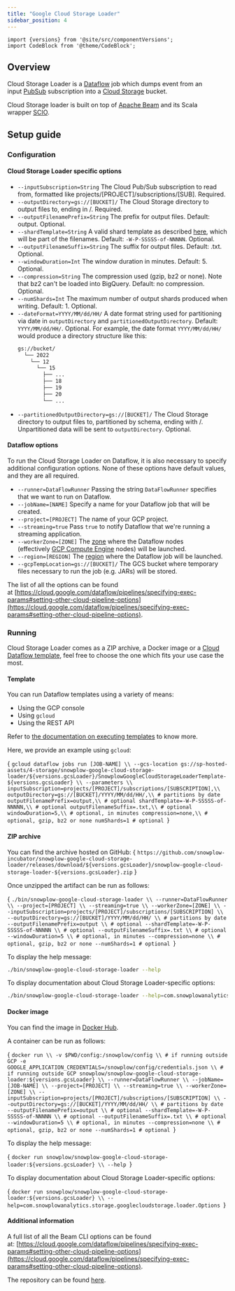 ```yaml
---
title: "Google Cloud Storage Loader"
sidebar_position: 4
---
```



```mdx-code-block
import {versions} from '@site/src/componentVersions';
import CodeBlock from '@theme/CodeBlock';
```

## Overview

Cloud Storage Loader is a [Dataflow](https://cloud.google.com/dataflow/) job which dumps event from an input [PubSub](https://cloud.google.com/pubsub/) subscription into a [Cloud Storage](https://cloud.google.com/storage/) bucket.

Cloud Storage loader is built on top of [Apache Beam](https://beam.apache.org/) and its Scala wrapper [SCIO](https://github.com/spotify/scio).

## Setup guide

### Configuration

#### Cloud Storage Loader specific options

- `--inputSubscription=String` The Cloud Pub/Sub subscription to read from, formatted like projects/[PROJECT]/subscriptions/[SUB]. Required. 
- `--outputDirectory=gs://[BUCKET]/` The Cloud Storage directory to output files to, ending in /. Required.  
- `--outputFilenamePrefix=String` The prefix for output files. Default: output. Optional.
- `--shardTemplate=String` A valid shard template as described [here](https://javadoc.io/static/com.google.cloud.dataflow/google-cloud-dataflow-java-sdk-all/1.7.0/com/google/cloud/dataflow/sdk/io/ShardNameTemplate.html), which will be part of the filenames. Default: `-W-P-SSSSS-of-NNNNN`. Optional.
- `--outputFilenameSuffix=String` The suffix for output files. Default: .txt. Optional.
- `--windowDuration=Int` The window duration in minutes. Default: 5. Optional.
- `--compression=String` The compression used (gzip, bz2 or none). Note that bz2 can't be loaded into BigQuery. Default: no compression. Optional.        
- `--numShards=Int` The maximum number of output shards produced when writing. Default: 1. Optional.
- `--dateFormat=YYYY/MM/dd/HH/`  A date format string used for partitioning via date in `outputDirectory` and `partitionedOutputDirectory`. Default: `YYYY/MM/dd/HH/`. Optional. 
For example, the date format `YYYY/MM/dd/HH/` would produce a directory structure like this:
  ```bash
  gs://bucket/ 
    └── 2022 
      └── 12 
        └── 15 
          ├── ... 
          ├── 18 
          ├── 19 
          ├── 20 
          └── ...
  ```
- `--partitionedOutputDirectory=gs://[BUCKET]/` The Cloud Storage directory to output files to, partitioned by schema, ending with /. Unpartitioned data will be sent to `outputDirectory`. Optional.



#### Dataflow options

To run the Cloud Storage Loader on Dataflow, it is also necessary to specify additional configuration options. None of these options have default values, and they are all required.

- `--runner=DataFlowRunner` Passing the string `DataFlowRunner` specifies that we want to run on Dataflow.
- `--jobName=[NAME]` Specify a name for your Dataflow job that will be created.
- `--project=[PROJECT]` The name of your GCP project.
- `--streaming=true` Pass `true` to notify Dataflow that we're running a streaming application.
- `--workerZone=[ZONE]` The [zone](https://cloud.google.com/compute/docs/regions-zones) where the Dataflow nodes (effectively [GCP Compute Engine](https://cloud.google.com/compute/) nodes) will be launched.
- `--region=[REGION]` The [region](https://cloud.google.com/compute/docs/regions-zones) where the Dataflow job will be launched.
- `--gcpTempLocation=gs://[BUCKET]/` The GCS bucket where temporary files necessary to run the job (e.g. JARs) will be stored.

The list of all the options can be found at [https://cloud.google.com/dataflow/pipelines/specifying-exec-params#setting-other-cloud-pipeline-options](https://cloud.google.com/dataflow/pipelines/specifying-exec-params#setting-other-cloud-pipeline-options).

### Running

Cloud Storage Loader comes as a ZIP archive, a Docker image or a [Cloud Dataflow template](https://cloud.google.com/dataflow/docs/templates/overview), feel free to choose the one which fits your use case the most.

#### Template

You can run Dataflow templates using a variety of means:

- Using the GCP console
- Using `gcloud`
- Using the REST API

Refer to [the documentation on executing templates](https://cloud.google.com/dataflow/docs/templates/executing-templates) to know more.

Here, we provide an example using `gcloud`:

<CodeBlock language="bash">{
`gcloud dataflow jobs run [JOB-NAME] \\
  --gcs-location gs://sp-hosted-assets/4-storage/snowplow-google-cloud-storage-loader/${versions.gcsLoader}/SnowplowGoogleCloudStorageLoaderTemplate-${versions.gcsLoader} \\
  --parameters \\
    inputSubscription=projects/[PROJECT]/subscriptions/[SUBSCRIPTION],\\
    outputDirectory=gs://[BUCKET]/YYYY/MM/dd/HH/,\\ # partitions by date
    outputFilenamePrefix=output,\\ # optional
    shardTemplate=-W-P-SSSSS-of-NNNNN,\\ # optional
    outputFilenameSuffix=.txt,\\ # optional
    windowDuration=5,\\ # optional, in minutes
    compression=none,\\ # optional, gzip, bz2 or none
    numShards=1 # optional
`}</CodeBlock>

#### ZIP archive

You can find the archive hosted on GitHub:
<CodeBlock language="bash">{
`https://github.com/snowplow-incubator/snowplow-google-cloud-storage-loader/releases/download/${versions.gcsLoader}/snowplow-google-cloud-storage-loader-${versions.gcsLoader}.zip`
}</CodeBlock>

Once unzipped the artifact can be run as follows:

<CodeBlock language="bash">{
`./bin/snowplow-google-cloud-storage-loader \\
  --runner=DataFlowRunner \\
  --project=[PROJECT] \\
  --streaming=true \\
  --workerZone=[ZONE] \\
  --inputSubscription=projects/[PROJECT]/subscriptions/[SUBSCRIPTION] \\
  --outputDirectory=gs://[BUCKET]/YYYY/MM/dd/HH/ \\ # partitions by date
  --outputFilenamePrefix=output \\ # optional
  --shardTemplate=-W-P-SSSSS-of-NNNNN \\ # optional
  --outputFilenameSuffix=.txt \\ # optional
  --windowDuration=5 \\ # optional, in minutes
  --compression=none \\ # optional, gzip, bz2 or none
  --numShards=1 # optional
`}</CodeBlock>

To display the help message:

```bash
./bin/snowplow-google-cloud-storage-loader --help
```

To display documentation about Cloud Storage Loader-specific options:

```bash
./bin/snowplow-google-cloud-storage-loader --help=com.snowplowanalytics.storage.googlecloudstorage.loader.Options
```

#### Docker image

You can find the image in [Docker Hub](https://hub.docker.com/r/snowplow/snowplow-google-cloud-storage-loader).

A container can be run as follows:

<CodeBlock language="bash">{
`docker run \\
  -v $PWD/config:/snowplow/config \\ # if running outside GCP
  -e GOOGLE_APPLICATION_CREDENTIALS=/snowplow/config/credentials.json \\ # if running outside GCP
  snowplow/snowplow-google-cloud-storage-loader:${versions.gcsLoader} \\
  --runner=DataFlowRunner \\
  --jobName=[JOB-NAME] \\
  --project=[PROJECT] \\
  --streaming=true \\
  --workerZone=[ZONE] \\
  --inputSubscription=projects/[PROJECT]/subscriptions/[SUBSCRIPTION] \\
  --outputDirectory=gs://[BUCKET]/YYYY/MM/dd/HH/ \\ # partitions by date
  --outputFilenamePrefix=output \\ # optional
  --shardTemplate=-W-P-SSSSS-of-NNNNN \\ # optional
  --outputFilenameSuffix=.txt \\ # optional
  --windowDuration=5 \\ # optional, in minutes
  --compression=none \\ # optional, gzip, bz2 or none
  --numShards=1 # optional
`}</CodeBlock>

To display the help message:

<CodeBlock language="bash">{
`docker run snowplow/snowplow-google-cloud-storage-loader:${versions.gcsLoader} \\
  --help
`}</CodeBlock>

To display documentation about Cloud Storage Loader-specific options:

<CodeBlock language="bash">{
`docker run snowplow/snowplow-google-cloud-storage-loader:${versions.gcsLoader} \\
  --help=com.snowplowanalytics.storage.googlecloudstorage.loader.Options
`}</CodeBlock>

#### Additional information

A full list of all the Beam CLI options can be found at: [https://cloud.google.com/dataflow/pipelines/specifying-exec-params#setting-other-cloud-pipeline-options](https://cloud.google.com/dataflow/pipelines/specifying-exec-params#setting-other-cloud-pipeline-options).

The repository can be found [here](https://github.com/snowplow-incubator/snowplow-google-cloud-storage-loader/).